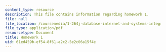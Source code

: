 ```yaml
---
content_type: resource
description: This file contains information regarding homework 1.
file: null
file_location: /coursemedia/1-264j-database-internet-and-systems-integration-technologies-fall-2013/61ed459bef548f61a2c25e2c06a15f4e_MIT1_264JF13_HW1.pdf
file_type: application/pdf
resourcetype: Document
title: Homework 1
uid: 61ed459b-ef54-8f61-a2c2-5e2c06a15f4e
---
```

